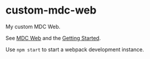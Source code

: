 # custom-mdc-web

My custom MDC Web. 

See [MDC Web](https://material.io/develop/web/) and the [Getting Started](https://github.com/material-components/material-components-web/blob/master/docs/getting-started.md).

Use `npm start` to start a webpack development instance.
